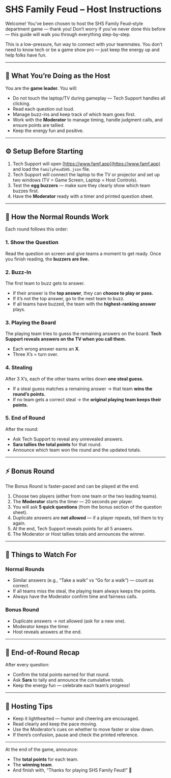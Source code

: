 # SHS Family Feud – Host Instructions

Welcome! You’ve been chosen to host the SHS Family Feud–style department game — thank you! Don’t worry if you’ve never done this before — this guide will walk you through everything step-by-step.

This is a low-pressure, fun way to connect with your teammates. You don’t need to know tech or be a game show pro — just keep the energy up and help folks have fun.

---

## 🎤 What You’re Doing as the Host

You are the **game leader.** You will:

* Do not touch the laptop/TV during gameplay — Tech Support handles all clicking.
* Read each question out loud.
* Manage buzz-ins and keep track of which team goes first.
* Work with the **Moderator** to manage timing, handle judgment calls, and ensure points are tallied.
* Keep the energy fun and positive.

---

## ⚙️ Setup Before Starting

1. Tech Support will open [https://www.famf.app](https://www.famf.app) and load the `FamilyFeudSHS.json` file.
2. Tech Support will connect the laptop to the TV or projector and set up two windows (TV = Game Screen, Laptop = Host Controls).
4. Test the **egg buzzers** — make sure they clearly show which team buzzes first.
5. Have the **Moderator** ready with a timer and printed question sheet.

---

## 🏁 How the Normal Rounds Work

Each round follows this order:

### 1. Show the Question

Read the question on screen and give teams a moment to get ready. Once you finish reading, the **buzzers are live.**

### 2. Buzz-In

The first team to buzz gets to answer.

* If their answer is the **top answer**, they can **choose to play or pass.**
* If it’s not the top answer, go to the next team to buzz.
* If all teams have buzzed, the team with the **highest-ranking answer** plays.

### 3. Playing the Board

The playing team tries to guess the remaining answers on the board. **Tech Support reveals answers on the TV when you call them.**

* Each wrong answer earns an **X**.
* Three X’s = turn over.

### 4. Stealing

After 3 X’s, each of the other teams writes down **one steal guess.**

* If a steal guess matches a remaining answer → that team **wins the round’s points.**
* If no team gets a correct steal → the **original playing team keeps their points.**

### 5. End of Round

After the round:

* Ask Tech Support to reveal any unrevealed answers.
* **Sara tallies the total points** for that round.
* Announce which team won the round and the updated totals.

---

## ⚡ Bonus Round

The Bonus Round is faster-paced and can be played at the end.

1. Choose two players (either from one team or the two leading teams).
2. The **Moderator** starts the timer — 20 seconds per player.
3. You will ask **5 quick questions** (from the bonus section of the question sheet).
4. Duplicate answers are **not allowed** — if a player repeats, tell them to try again.
5. At the end, Tech Support reveals points for all 5 answers.
6. The Moderator or Host tallies totals and announces the winner.

---

## 🧠 Things to Watch For

### Normal Rounds

* Similar answers (e.g., “Take a walk” vs “Go for a walk”) — count as correct.
* If all teams miss the steal, the playing team always keeps the points.
* Always have the Moderator confirm time and fairness calls.

### Bonus Round

* Duplicate answers → not allowed (ask for a new one).
* Moderator keeps the timer.
* Host reveals answers at the end.

---

## 🧾 End-of-Round Recap

After every question:

* Confirm the total points earned for that round.
* Ask **Sara** to tally and announce the cumulative totals.
* Keep the energy fun — celebrate each team’s progress!

---

## 🎉 Hosting Tips

* Keep it lighthearted — humor and cheering are encouraged.
* Read clearly and keep the pace moving.
* Use the Moderator’s cues on whether to move faster or slow down.
* If there’s confusion, pause and check the printed reference.

---

At the end of the game, announce:

* The **total points** for each team.
* The **winning team**.
* And finish with, “Thanks for playing SHS Family Feud!” 🎊
